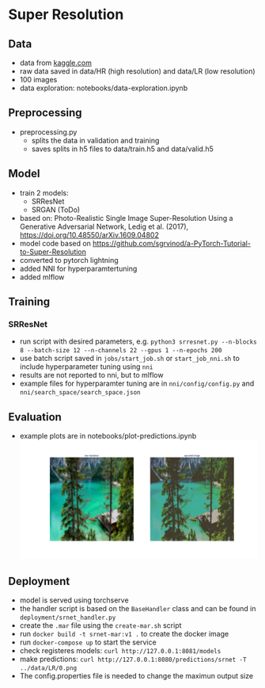 # Super Resolution

## Data
* data from [kaggle.com](https://www.kaggle.com/datasets/akhileshdkapse/super-image-resolution)
* raw data saved in data/HR (high resolution) and data/LR (low resolution)
* 100 images
* data exploration: notebooks/data-exploration.ipynb 

## Preprocessing
* preprocessing.py
    * splits the data in validation and training
    * saves splits in h5 files to data/train.h5 and data/valid.h5

## Model
* train 2 models:
    * SRResNet
    * SRGAN (ToDo)
* based on: Photo-Realistic Single Image Super-Resolution Using a Generative Adversarial Network, Ledig et al. (2017), https://doi.org/10.48550/arXiv.1609.04802
* model code based on https://github.com/sgrvinod/a-PyTorch-Tutorial-to-Super-Resolution
* converted to pytorch lightning
* added NNI for hyperparamtertuning
* added mlflow

## Training 
### SRResNet
* run script with desired parameters, e.g. ```python3 srresnet.py --n-blocks 8 --batch-size 12 --n-channels 22 --gpus 1 --n-epochs 200```
* use batch script saved in ```jobs/start_job.sh``` or ```start_job_nni.sh``` to include hyperparameter tuning using ```nni```
* results are not reported to nni, but to mlflow
* example files for hyperparamter tuning are in ```nni/config/config.py``` and ```nni/search_space/search_space.json```

## Evaluation 
* example plots are in notebooks/plot-predictions.ipynb
![example prediction](notebooks/example_prediction.png)

## Deployment
* model is served using torchserve
* the handler script is based on the ```BaseHandler``` class and can be found in ```deployment/srnet_handler.py```
* create the ```.mar``` file using the ```create-mar.sh``` script
* run ```docker build -t srnet-mar:v1 .``` to create the docker image
* run ```docker-compose up``` to start the service
* check registeres models: ```curl http://127.0.0.1:8081/models```
* make predictions: ```curl http://127.0.0.1:8080/predictions/srnet -T ../data/LR/0.png``` 
* The config.properties file is needed to change the maximun output size
